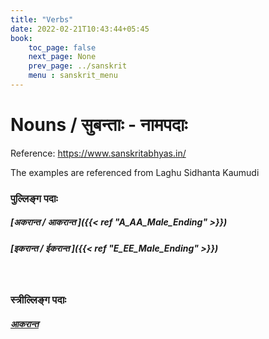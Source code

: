 ```yaml
---
title: "Verbs"
date: 2022-02-21T10:43:44+05:45
book:
    toc_page: false
    next_page: None
    prev_page: ../sanskrit
    menu : sanskrit_menu
---
```


# Nouns / सुबन्ताः - नामपदाः


Reference: https://www.sanskritabhyas.in/

The examples are referenced from Laghu Sidhanta Kaumudi

### पुल्लिङ्ग पदाः

##### [अकरान्त / आकरान्त ]({{< ref "A_AA_Male_Ending" >}})
##### [इकरान्त / ईकरान्त ]({{< ref "E_EE_Male_Ending" >}})

<br/>

### स्त्रील्लिङ्ग  पदाः
##### [आकरान्त  ]({{}})